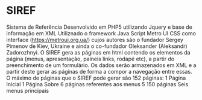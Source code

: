 # SIREF
Sistema de Referência
Desenvolvido em PHP5 utilizando Jquery e base de informação em XML
Utiliznado o framework Java Script Metro UI CSS como interface (https://metroui.org.ua/) cujos autores são o fundador  Sergey Pimenov de Kiev, Ukraine e ainda o co-fundador Oleksander (Aleksandr) Zadorozhnyi.
O SIREF gera as páginas em html contendo os elementos da página (menus, apresentação, paineis links, rodapé etc), a partir do preenchimento de um formulário. Os dados serão armazenados em XML e a partir deste gerar as páginas de forma a compor a navegação entre essas.
O máximo de páginas que o SIREF pode gerar são 152 páginas:
1 Página Inicial
1 Página Sobre
6 páginas referentes aos menus
5
150 páginas 
Seis menus principais
